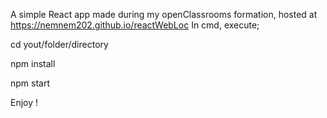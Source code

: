 A simple React app made during my openClassrooms formation, hosted at https://nemnem202.github.io/reactWebLoc
In cmd, execute;

cd yout/folder/directory

npm install

npm start

Enjoy !
